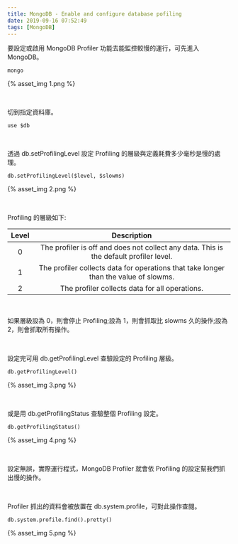```yaml
---
title: MongoDB - Enable and configure database pofiling
date: 2019-09-16 07:52:49
tags: [MongoDB]
---
```


要設定或啟用 MongoDB Profiler 功能去能監控較慢的運行，可先進入 MongoDB。  

<!-- More -->

    mongo

{% asset_img 1.png %}

</br>


切到指定資料庫。  

    use $db

</br>


透過 db.setProfilingLevel 設定 Profiling 的層級與定義耗費多少毫秒是慢的處理。  

    db.setProfilingLevel($level, $slowms)

{% asset_img 2.png %}                   

</br>


Profiling 的層級如下:  

| Level | Description |
| :---: | :---------: |
| 0     | The profiler is off and does not collect any data. This is the default profiler level. |
| 1     | The profiler collects data for operations that take longer than the value of slowms. |
| 2     | The profiler collects data for all operations. |

</br>


如果層級設為 0，則會停止 Profiling;設為 1，則會抓取比 slowms 久的操作;設為 2，則會抓取所有操作。  

</br>


設定完可用 db.getProfilingLevel 查驗設定的 Profiling 層級。

    db.getProfilingLevel()

{% asset_img 3.png %}

</br>


或是用 db.getProfilingStatus 查驗整個 Profiling 設定。

    db.getProfilingStatus()

{% asset_img 4.png %}

</br>


設定無誤，實際運行程式，MongoDB Profiler 就會依 Profiling 的設定幫我們抓出慢的操作。  

</br>


Profiler 抓出的資料會被放置在 db.system.profile，可對此操作查閱。  

    db.system.profile.find().pretty()

{% asset_img 5.png %}
